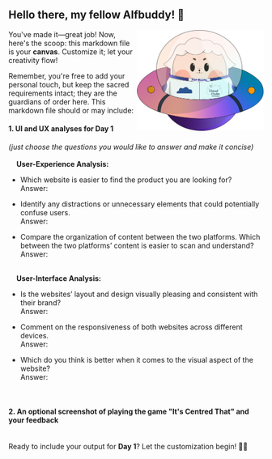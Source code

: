 ## Hello there, my fellow Alfbuddy! 💖

<img align="right" width="250px" src="../../assets/alf/alf-ufo.png">

You've made it—great job! Now, here's the scoop: this markdown file is your **canvas**. Customize it; let your creativity flow!

Remember, you're free to add your personal touch, but keep the sacred requirements intact; they are the guardians of order here. This markdown file should or may include:

#### 1. UI and UX analyses for Day 1

_(just choose the questions you would like to answer and make it concise)_
<br/><br/>
&nbsp;&nbsp;&nbsp;&nbsp;**User-Experience Analysis:**<br/>

-   Which website is easier to find the product you are looking for?<br/>
    Answer:

-   Identify any distractions or unnecessary elements that could potentially confuse users.<br/>
    Answer:

-   Compare the organization of content between the two platforms. Which between the two platforms’ content is easier to scan and understand?<br/>
    Answer:

<br/> &nbsp;&nbsp;&nbsp;&nbsp;**User-Interface Analysis:**

-   Is the websites’ layout and design visually pleasing and consistent with their brand?<br/>
    Answer:
    
-   Comment on the responsiveness of both websites across different devices.<br/>
    Answer:
    
-   Which do you think is better when it comes to the visual aspect of the website?<br/>
    Answer:
    
    <br>

#### 2. An **optional** screenshot of playing the game **"It's Centred That"** and your feedback

<br>Ready to include your output for **Day 1**? Let the customization begin! 🚀✨

<!-- You may now delete and modify the content of this file -->
